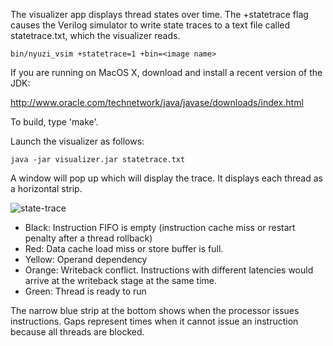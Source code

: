 The visualizer app displays thread states over time. The +statetrace flag
causes the Verilog simulator to write state traces to a text file
called statetrace.txt, which the visualizer reads.

    bin/nyuzi_vsim +statetrace=1 +bin=<image name>

If you are running on MacOS X, download and install a recent version of the
JDK:

<http://www.oracle.com/technetwork/java/javase/downloads/index.html>

To build, type 'make'.

Launch the visualizer as follows:

    java -jar visualizer.jar statetrace.txt

A window will pop up which will display the trace.  It displays each thread
as a horizontal strip.

![state-trace](https://raw.github.com/wiki/jbush001/NyuziProcessor/state-trace.png)

- Black: Instruction FIFO is empty (instruction cache miss or restart
  penalty after a thread rollback)
- Red: Data cache load miss or store buffer is full.
- Yellow: Operand dependency
- Orange: Writeback conflict.  Instructions with different latencies would arrive
  at the writeback stage at the same time.
- Green: Thread is ready to run

The narrow blue strip at the bottom shows when the processor issues instructions.
Gaps represent times when it cannot issue an instruction because all threads are
blocked.
